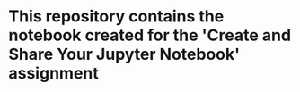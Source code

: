 # This repository contains the notebook created for the 'Create and Share Your Jupyter Notebook' assignment
